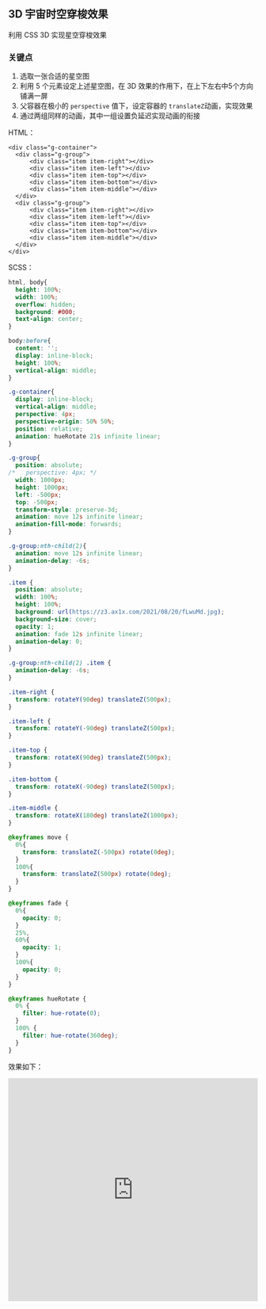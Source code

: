 ## 3D 宇宙时空穿梭效果

利用 CSS 3D 实现星空穿梭效果

### 关键点

1. 选取一张合适的星空图
2. 利用 5 个元素设定上述星空图，在 3D 效果的作用下，在上下左右中5个方向铺满一屏
3. 父容器在极小的 `perspective` 值下，设定容器的 `translateZ`动画，实现效果
4. 通过两组同样的动画，其中一组设置负延迟实现动画的衔接

HTML：
```
<div class="g-container">
  <div class="g-group">
      <div class="item item-right"></div>
      <div class="item item-left"></div>   
      <div class="item item-top"></div>
      <div class="item item-bottom"></div> 
      <div class="item item-middle"></div>    
  </div>
  <div class="g-group">
      <div class="item item-right"></div>
      <div class="item item-left"></div>   
      <div class="item item-top"></div>
      <div class="item item-bottom"></div>   
      <div class="item item-middle"></div>    
  </div>
</div>
```

SCSS：
```scss
html, body{
  height: 100%;
  width: 100%;
  overflow: hidden;
  background: #000;
  text-align: center;
}

body:before{
  content: '';
  display: inline-block;
  height: 100%;
  vertical-align: middle;
}

.g-container{
  display: inline-block;
  vertical-align: middle;
  perspective: 4px;
  perspective-origin: 50% 50%;
  position: relative;
  animation: hueRotate 21s infinite linear;
}

.g-group{
  position: absolute;
/*   perspective: 4px; */
  width: 1000px;
  height: 1000px;
  left: -500px;
  top: -500px;
  transform-style: preserve-3d;
  animation: move 12s infinite linear;
  animation-fill-mode: forwards;
}

.g-group:nth-child(2){
  animation: move 12s infinite linear;
  animation-delay: -6s;
}

.item {
  position: absolute;
  width: 100%;
  height: 100%;
  background: url(https://z3.ax1x.com/2021/08/20/fLwuMd.jpg);
  background-size: cover;
  opacity: 1;
  animation: fade 12s infinite linear;
  animation-delay: 0;
}

.g-group:nth-child(2) .item {
  animation-delay: -6s;
}

.item-right {
  transform: rotateY(90deg) translateZ(500px);
}

.item-left {
  transform: rotateY(-90deg) translateZ(500px);
}

.item-top {
  transform: rotateX(90deg) translateZ(500px);
}

.item-bottom {
  transform: rotateX(-90deg) translateZ(500px);
}

.item-middle {
  transform: rotateX(180deg) translateZ(1000px);
}

@keyframes move {
  0%{
    transform: translateZ(-500px) rotate(0deg);
  }
  100%{
    transform: translateZ(500px) rotate(0deg);
  }
}

@keyframes fade {
  0%{
    opacity: 0;
  }
  25%,
  60%{
    opacity: 1;
  }
  100%{
    opacity: 0;
  }
}

@keyframes hueRotate {
  0% {
    filter: hue-rotate(0);
  }
  100% {
    filter: hue-rotate(360deg);
  }
}
```

效果如下：

<iframe height="450" style="width: 100%;" scrolling="no" title="Pure CSS Galaxy  Shuttle" src="https://codepen.io/Chokcoco/embed/abWeNEV?default-tab=result&editable=true&theme-id=light" frameborder="no" loading="lazy" allowtransparency="true" allowfullscreen="true">
  See the Pen <a href="https://codepen.io/Chokcoco/pen/abWeNEV">
  Pure CSS Galaxy  Shuttle</a> by Chokcoco (<a href="https://codepen.io/Chokcoco">@Chokcoco</a>)
  on <a href="https://codepen.io">CodePen</a>.
</iframe>
